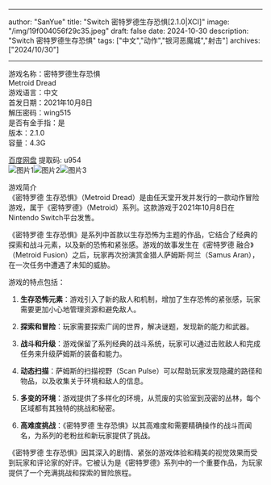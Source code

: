 
---
author: "SanYue"
title: "Switch 密特罗德生存恐惧[2.1.0|XCI]"
image: "/img/19f004056f29c35.jpeg"
draft: false
date: 2024-10-30
description: "Switch 密特罗德生存恐惧"
tags: ["中文","动作","银河恶魔城","射击"]
archives: ["2024/10/30"]

---

游戏名称：密特罗德生存恐惧   
Metroid Dread    
游戏语言：中文  
首发日期：2021年10月8日  
解压密码：wing515  
是否有金手指：是  
版本：2.1.0   
容量：4.3G

[百度网盘](https://pan.baidu.com/s/1h6om4ZW9sJt-YeLCxO7iww) 提取码: u954  
![图片1](/img/0e4b5b53.jpg)![图片2](/img/c969952e.jpg)![图片3](/img/beddc100.jpg)  

游戏简介  
《密特罗德 生存恐惧》（Metroid Dread）是由任天堂开发并发行的一款动作冒险游戏，属于《密特罗德》（Metroid）系列。这款游戏于2021年10月8日在Nintendo Switch平台发售。

《密特罗德 生存恐惧》是系列中首款以生存恐怖为主题的作品，它结合了经典的探索和战斗元素，以及新的恐怖和紧张感。游戏的故事发生在《密特罗德 融合》（Metroid Fusion）之后，玩家再次扮演赏金猎人萨姆斯·阿兰（Samus Aran），在一次任务中遭遇了未知的威胁。

游戏的特点包括：

1. **生存恐怖元素**：游戏引入了新的敌人和机制，增加了生存恐怖的紧张感，玩家需要更加小心地管理资源和避免敌人。

2. **探索和冒险**：玩家需要探索广阔的世界，解决谜题，发现新的能力和武器。

3. **战斗和升级**：游戏保留了系列经典的战斗系统，玩家可以通过击败敌人和完成任务来升级萨姆斯的装备和能力。

4. **动态扫描**：萨姆斯的扫描视野（Scan Pulse）可以帮助玩家发现隐藏的路径和物品，以及收集关于环境和敌人的信息。

5. **多变的环境**：游戏提供了多样化的环境，从荒废的实验室到茂密的丛林，每个区域都有其独特的挑战和秘密。

6. **高难度挑战**：《密特罗德 生存恐惧》以其高难度和需要精确操作的战斗而闻名，为系列的老粉丝和新玩家提供了挑战。

《密特罗德 生存恐惧》因其深入的剧情、紧张的游戏体验和精美的视觉效果而受到玩家和评论家的好评。它被认为是《密特罗德》系列中的一个重要作品，为玩家提供了一个充满挑战和探索的冒险旅程。
